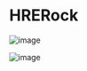 # HRERock

![image](https://github.com/user-attachments/assets/1168a681-f2d2-4ec6-9e3c-261c491793bf)

![image](https://github.com/user-attachments/assets/dd3957bf-0aa7-4467-936b-1ed14a009064)
